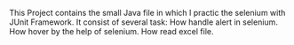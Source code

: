 This Project contains the small Java file in which I practic the selenium with JUnit Framework.
It consist of several task:
How handle alert in selenium.
How hover by the help of selenium.
How read excel file.
